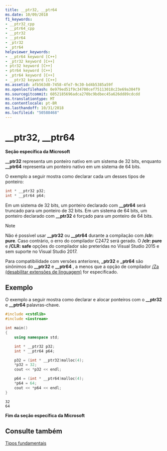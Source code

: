 ```yaml
---
title: __ptr32, __ptr64
ms.date: 10/09/2018
f1_keywords:
- __ptr32_cpp
- __ptr64_cpp
- __ptr32
- __ptr64
- _ptr32
- _ptr64
helpviewer_keywords:
- __ptr64 keyword [C++]
- _ptr32 keyword [C++]
- ptr32 keyword [C++]
- ptr64 keyword [C++]
- _ptr64 keyword [C++]
- __ptr32 keyword [C++]
ms.assetid: afb563d8-7458-4fe7-9c30-bd4b5385a59f
ms.openlocfilehash: 0e979ed51f9c34700cef75113018c23e69a304f9
ms.sourcegitcommit: 6052185696adca270bc9bdbec45a626dd89cdcdd
ms.translationtype: MT
ms.contentlocale: pt-BR
ms.lasthandoff: 10/31/2018
ms.locfileid: "50588468"
---
```

# <a name="ptr32-ptr64"></a>__ptr32, __ptr64

**Seção específica da Microsoft**

**__ptr32** representa um ponteiro nativo em um sistema de 32 bits, enquanto **__ptr64** representa um ponteiro nativo em um sistema de 64 bits.

O exemplo a seguir mostra como declarar cada um desses tipos de ponteiro:

```cpp
int * __ptr32 p32;
int * __ptr64 p64;
```

Em um sistema de 32 bits, um ponteiro declarado com **__ptr64** será truncado para um ponteiro de 32 bits. Em um sistema de 64 bits, um ponteiro declarado com **__ptr32** é forçado para um ponteiro de 64 bits.

> [!NOTE]
> Não é possível usar **__ptr32** ou **__ptr64** durante a compilação com **/clr: pure**. Caso contrário, o erro do compilador C2472 será gerado. O **/clr: pure** e **/CLR: safe** opções do compilador são preteridas no Visual Studio 2015 e sem suporte no Visual Studio 2017.

Para compatibilidade com versões anteriores, **_ptr32** e **_ptr64** são sinônimos do **__ptr32** e **__ptr64** , a menos que a opção de compilador [/Za \(desabilitar extensões de linguagem)](../build/reference/za-ze-disable-language-extensions.md) for especificado.

## <a name="example"></a>Exemplo

O exemplo a seguir mostra como declarar e alocar ponteiros com o **__ptr32** e **__ptr64** palavras-chave.

```cpp
#include <cstdlib>
#include <iostream>

int main()
{
    using namespace std;

    int * __ptr32 p32;
    int * __ptr64 p64;

    p32 = (int * __ptr32)malloc(4);
    *p32 = 32;
    cout << *p32 << endl;

    p64 = (int * __ptr64)malloc(4);
    *p64 = 64;
    cout << *p64 << endl;
}
```

```Output
32
64
```

**Fim da seção específica da Microsoft**

## <a name="see-also"></a>Consulte também

[Tipos fundamentais](../cpp/fundamental-types-cpp.md)